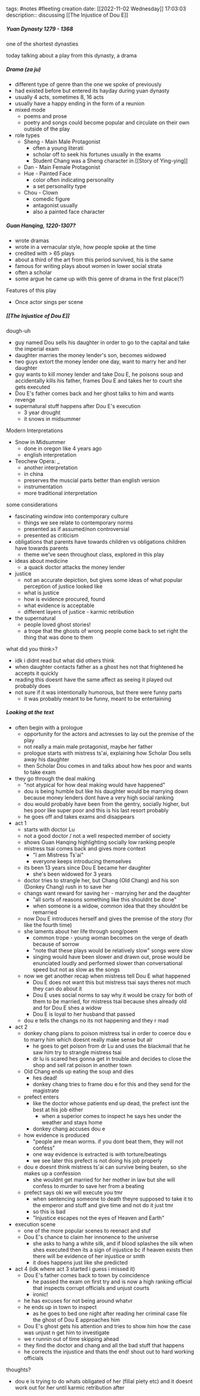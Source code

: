tags: #notes #fleeting
creation date: [[2022-11-02 Wednesday]] 17:03:03
description:: discussing [[The Injustice of Dou E]]

##### Yuan Dynasty 1279 - 1368
one of the shortest dynasties

today talking about a play from this dynasty, a drama

##### Drama (*za ju*)
- different type of genre than the one we spoke of previously
- had existed before but entered its hayday during yuan dynasty
- usually 4 acts, sometimes 8, 16 acts
- usually have a happy ending in the form of a reunion
- mixed mode
	- poems and prose
	- poetry and songs could become popular and circulate on their own outside of the play
- role types
	- Sheng - Main Male Protagonist
		- often a young literati
		- scholar off to seek his fortunes usually in the exams
		- Student Chang was a Sheng character in [[Story of Ying-ying]]
	- Dan - Main Female Protagonist
	- Hue - Painted Face
		- color often indicating personality
		- a set personality type
	- Chou - Clown
		- comedic figure
		- antagonist usually
		- also a painted face character

##### Guan Hanqing, 1220-1307?
- wrote dramas
- wrote in a vernacular style, how people spoke at the time
- credited with > 65 plays
- about a third of the art from this period survived, his is the same
- famous for writing plays about women in lower social strata
- often a scholar
- some argue he came up with this genre of drama in the first place(?)

Features of this play
- Once actor sings per scene

##### [[The Injustice of Dou E]]
dough-uh
- guy named Dou sells his daughter in order to go to the capital and take the imperial exam
- daughter marries the money lender's son, becomes widowed
- two guys extort the money lender one day, want to marry her and her daughter
- guy wants to kill money lender and take Dou E, he poisons soup and accidentally kills his father, frames Dou E and takes her to court she gets executed
- Dou E's father comes back and her ghost talks to him and wants revenge
- supernatural stuff happens after Dou E's execution
	- 3 year drought
	- it snows in midsummer

Modern Interpretations
- Snow in Midsummer
	- done in oregon like 4 years ago
	- english interpretation
- Teochew Opera: _
	- another interpretation
	- in china
	- preserves the muscial parts better than english version
	- instrumentation
	- more traditional interpretation

some considerations
- fascinating window into contemporary culture
	- things we see relate to contemporary norms
	- presented as if assumed/non controversial
	- presented as criticism
- obligations that parents have towards children vs obligations children have towards parents
	- theme we've seen throughout class, explored in this play
- ideas about medicine
	- a quack doctor attacks the money lender
- justice
	- not an accurate depiction, but gives some ideas of what popular perception of justice looked like
	- what is justice
	- how is evidence procured, found
	- what evidence is acceptable
	- different layers of justice - karmic retribution
- the supernatural
	- people loved ghost stories!
	- a trope that the ghosts of wrong people come back to set right the thing that was done to them

what did you think>?
- idk i didnt read but what did others think
- when daughter contacts father as a ghost hes not that frightened he accepts it quickly
- reading this doesnt have the same affect as seeing it played out probably does
- not sure if it was intentionally humorous, but there were funny parts
	- it was probably meant to be funny, meant to be entertaining


##### Looking at the text
- often begin with a prologue
	- opportunity for the actors and actresses to lay out the premise of the play
	- not really a main male protagonist, maybe her father
	- prologue starts with mistress ts'ai, explaining how Scholar Dou sells away his daughter
	- then Scholar Dou comes in and talks about how hes poor and wants to take exam
- they go through the deal making
	- "not atypical for how deal making would have happened"
	- dou is being humble but like his daughter would be marrying down because money lenders dont have a very high social ranking
	- dou would probably have been from the gentry, socially higher, but hes poor like super poor and this is his last resort probably
	- he goes off and takes exams and disappears
- act 1
	- starts with doctor Lu
	- not a good doctor / not a well respected member of society
	- shows Guan Hanqing highlighting socially low ranking people
	- mistress tsai comes back and gives more context
		- "I am Mistress Ts'ai"
		- everyone keeps introducing themselves
	- its been 13 years since Dou E became her daughter
		- she's been widowed for 3 years
	- doctor tries to strangle her, but Chang (Old Chang) and his son (Donkey Chang) rush in to save her
	- changs want reward for saving her - marrying her and the daughter
		- "all sorts of reasons something like this shouldnt be done"
		- when someone is a widow, common idea that they shouldnt be remarried
	- now Dou E introduces herself and gives the premise of the story (for like the fourth time)
	- she laments about her life through song/poem
		- common trope - young woman becomes on the verge of death because of sorrow
		- "note that these plays would be relatively slow" songs were slow
		- singing would have been slower and drawn out, prose would be enunciated loudly and performed slower than conversational speed but not as slow as the songs
	- now we get another recap when mistress tell Dou E what happened
		- Dou E does not want this but mistress tsai says theres not much they can do about it
		- Dou E uses social norms to say why it would be crazy for both of them to be married, for mistress tsai because shes already old and for Dou E shes a widow
		- Dou E is loyal to her husband that passed
	- dou e tells the changs no its not happening and they r mad
- act 2
	- donkey chang plans to poison mistress tsai in order to coerce dou e to marry him which doesnt really make sense but alr
		- he goes to get poison from dr Lu and uses the blackmail that he saw him try to strangle mistress tsai
		- dr lu is scared hes gonna get in trouble and decides to close the shop and sell rat poison in another town
	- Old Chang ends up eating the soup and dies
		- hes dead!
		- donkey chang tries to frame dou e for this and they send for the magistrate
	- prefect enters
		- like the doctor whose patients end up dead, the prefect isnt the best at his job either
			- when a superior comes to inspect he says hes under the weather and stays home
		- donkey chang accuses dou e
	- how evidence is produced
		- "people are mean worms. if you dont beat them, they will not confess"
		- one way evidence is extracted is with torture/beatings
		- we see later this prefect is not doing his job properly
	- dou e doesnt think mistress ts'ai can survive being beaten, so she makes up a confession
		- she wouldnt get married for her mother in law but she will confess to murder to save her from a beating
	- prefect says oki we will execute you tmr
		- when sentencing someone to death theyre supposed to take it to the emperor and stuff and give time and not do it just tmr
		- so this is bad
		- "Injustice escapes not the eyes of Heaven and Earth"
- execution scene
	- one of the more popular scenes to reenact and stuf
	- Dou E's chance to claim her innonence to the universe
		- she asks to hang a white silk, and if blood splashes the silk when shes executed then its a sign of injustice bc if heaven exists then there will be evidence of her injustice or smth
		- it does happens just like she predicted
- act 4 (idk where act 3 started i guess i missed it)
	- Dou E's father comes back to town by coincidence
		- he passed the exam on first try and is now a high ranking official that inspects corrupt officials and unjust courts
		- ironic!
	- he has excuses for not being around whatvr
	- he ends up in town to inspect
		- as he goes to bed one night after reading her criminal case file the ghost of Dou E approaches him
	- Dou E's ghost gets his attention and tries to show him how the case was unjust n get him to investigate
	- we r runnin out of time skipping ahead
	- they find the doctor and chang and all the bad stuff that happens
	- he corrects the injustice and thats the end! shout out to hard working officials

thoughts?
- dou e is trying to do whats obligated of her (filial piety etc) and it doesnt work out for her until karmic retribution after